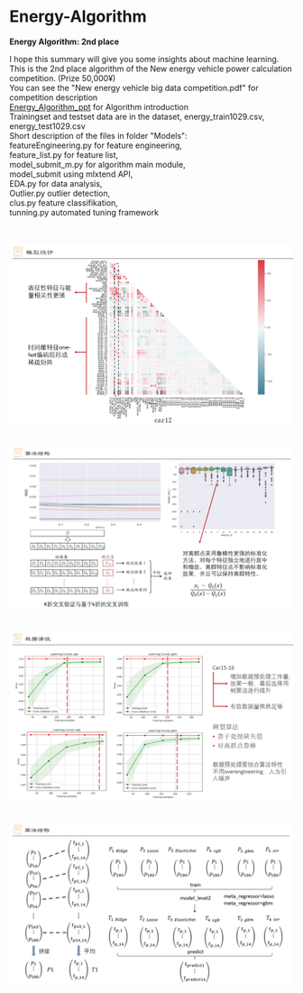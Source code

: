 # Energy-Algorithm
<b>Energy Algorithm: 2nd place</b>

I hope this summary will give you some insights about machine learning. <br/>
This is the 2nd place algorithm of the New energy vehicle power calculation competition. (Prize 50,000¥) <br/>
You can see the "New energy vehicle big data competition.pdf" for competition description <br/>
[Energy_Algorithm_ppt](https://github.com/xiaoman-liu/charging-energy-prediction/blob/main/presentation.pdf)
for Algorithm introduction <br/>
Trainingset and testset data are in the dataset, energy_train1029.csv, energy_test1029.csv <br/>
Short description of the files in folder "Models": <br/>
featureEngineering.py for feature engineering,  <br/>
feature_list.py for feature list,  <br/>
model_submit_m.py for algorithm main module,  <br/>
model_submit using mlxtend API,  <br/>
EDA.py for data analysis,  <br/>
Outlier.py outlier detection,  <br/>
clus.py feature classifikation,  <br/>
tunning.py automated tuning framework <br/><br/><br/>


<img src="https://github.com/xiaoman-liu/charging-energy-prediction/blob/main/pic/features.PNG" width="700" alt="features"/></br></br></br> 
<img src="https://github.com/xiaoman-liu/charging-energy-prediction/blob/main/pic/k-fold.PNG" width="700" alt="k-fold"/> </br></br></br> 
<img src="https://github.com/xiaoman-liu/charging-energy-prediction/blob/main/pic/process.PNG" width="700" alt="process"/></br></br></br> 
<img src="https://github.com/xiaoman-liu/charging-energy-prediction/blob/main/pic/stack.PNG" width="700" alt="stack"/> </br></br></br> 
